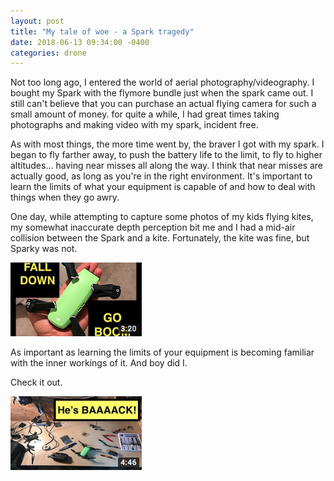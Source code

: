 ```yaml
---
layout: post
title: "My tale of woe - a Spark tragedy"
date: 2018-06-13 09:34:00 -0400
categories: drone
---
```

Not too long ago, I entered the world of aerial photography/videography.  I bought my Spark with the flymore bundle just when the spark came out.  I still can't believe that you can purchase an actual flying camera for such a small amount of money.  for quite a while, I had great times taking photographs and making video with my spark, incident free.  

As with most things, the more time went by, the braver I got with my spark.  I began to fly farther away, to push the battery life to the limit, to fly to higher altitudes... having near misses all along the way.  I think that near misses are actually good, as long as you're in the right environment.  It's important to learn the limits of what your equipment is capable of and how to deal with things when they go awry.

One day, while attempting to capture some photos of my kids flying kites, my somewhat inaccurate depth perception bit me and I had a mid-air collision between the Spark and a kite.  Fortunately, the kite was fine, but Sparky was not.

![Spark Crash](https://raw.githubusercontent.com/robertwsimpson/images/master/forblog/drone1.png "Spark Crash")

As important as learning the limits of your equipment is becoming familiar with the inner workings of it.  And boy did I.  

Check it out.

![Spark Rebuild](https://raw.githubusercontent.com/robertwsimpson/images/master/forblog/drone2.png "Spark Rebuild")